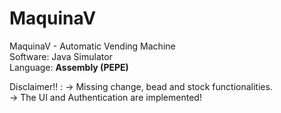 # MaquinaV

MaquinaV - Automatic Vending Machine        </br>
Software: Java Simulator                    </br> 
Language: <b>Assembly (PEPE)                </b>  


Disclaimer!! : 
-> Missing change, bead and stock functionalities.    </br>
-> The UI and Authentication are implemented!         </br>
